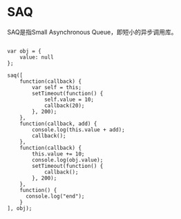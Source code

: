 SAQ
===

SAQ是指Small Asynchronous Queue，即短小的异步调用库。

<pre><code>
var obj = {
    value: null
};

saq([
    function(callback) {
        var self = this;
        setTimeout(function() {
            self.value = 10;
            callback(20);
        }, 200);
    },
    function(callback, add) {  
        console.log(this.value + add);  
        callback();
    },
    function(callback) {
        this.value += 10;
        console.log(obj.value);
        setTimeout(function() {
            callback();
        }, 200);
    },
    function() {
      console.log("end");
    }
], obj);

</code></pre>
